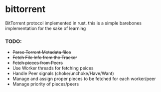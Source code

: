 # bittorrent
BitTorrent protocol implemented in rust. this is a simple barebones implementation for the sake of learning

### TODO:
- ~~Parse Torrent Metadata files~~
- ~~Fetch File Info from the Tracker~~
- ~~Fetch pieces from Peers~~
- Use Worker threads for fetching peices
- Handle Peer signals (choke/unchoke/Have/Want)
- Manage and assign proper pieces to be fetched for each worker/peer
- Manage priority of pieces/peers
